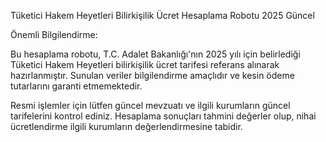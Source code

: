 Tüketici Hakem Heyetleri
Bilirkişilik Ücret Hesaplama Robotu
2025 Güncel

Önemli Bilgilendirme:

Bu hesaplama robotu, T.C. Adalet Bakanlığı'nın 2025 yılı için belirlediği Tüketici Hakem Heyetleri bilirkişilik ücret tarifesi referans alınarak hazırlanmıştır. Sunulan veriler bilgilendirme amaçlıdır ve kesin ödeme tutarlarını garanti etmemektedir.

Resmi işlemler için lütfen güncel mevzuatı ve ilgili kurumların güncel tarifelerini kontrol ediniz. Hesaplama sonuçları tahmini değerler olup, nihai ücretlendirme ilgili kurumların değerlendirmesine tabidir.
